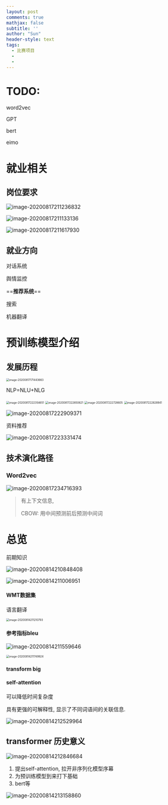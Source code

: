 ```yaml
---
layout: post
comments: true
mathjax: false
subtitle: ''
author: "Sun"
header-style: text
tags:
  - 比赛项目
  - 
  - 
---
```


# TODO:

word2vec

GPT

bert

eimo

# 就业相关

## 岗位要求

![image-20200817211236832](/img/in-post/20_07/image-20200817211236832.png)

![image-20200817211133136](/img/in-post/20_07/image-20200817211133136.png)

![image-20200817211617930](/img/in-post/20_07/image-20200817211617930.png)



## 就业方向

对话系统

舆情监控

==**推荐系统**==

搜索

机器翻译

# 预训练模型介绍

## 发展历程

<img src="/img/in-post/20_07/image-20200817171443663.png" alt="image-20200817171443663" style="zoom:50%;" />

NLP=NLU+NLG

<img src="/img/in-post/20_07/image-20200817222354651.png" alt="image-20200817222354651" style="zoom:50%;" />



<img src="/img/in-post/20_07/image-20200817222650621.png" alt="image-20200817222650621" style="zoom:50%;" />

<img src="/img/in-post/20_07/image-20200817222728605.png" alt="image-20200817222728605" style="zoom:50%;" />

<img src="/img/in-post/20_07/image-20200817222828941.png" alt="image-20200817222828941" style="zoom:50%;" />

![image-20200817222909371](/img/in-post/20_07/image-20200817222909371.png)

资料推荐

![image-20200817223331474](/img/in-post/20_07/image-20200817223331474.png)

## 技术演化路径

### Word2vec



![image-20200817234716393](/img/in-post/20_07/image-20200817234716393.png)

> 有上下文信息, 
>
> CBOW: 用中间预测前后预测中间词
>
> 

























# 总览

前期知识

![image-20200814210848408](/img/in-post/20_07/image-20200814210848408.png)



![image-20200814211006951](/img/in-post/20_07/image-20200814211006951.png)

#### WMT数据集

语言翻译

<img src="/img/in-post/20_07/image-20200814211210793.png" alt="image-20200814211210793" style="zoom:50%;" />

#### 参考指标bleu

![image-20200814211559646](/img/in-post/20_07/image-20200814211559646.png)

<img src="/img/in-post/20_07/image-20200814211749924.png" alt="image-20200814211749924" style="zoom:50%;" />

#### transform big

#### self-attention

可以降低时间复杂度

具有更强的可解释性, 显示了不同词语间的关联信息.

![image-20200814212529964](/img/in-post/20_07/image-20200814212529964.png)

## transformer 历史意义

![image-20200814212846684](/img/in-post/20_07/image-20200814212846684.png)

1.  提出self-attention, 拉开非序列化模型序幕
2. 为预训练模型到来打下基础
3. bert等

![image-20200814213158860](/img/in-post/20_07/image-20200814213158860.png)




